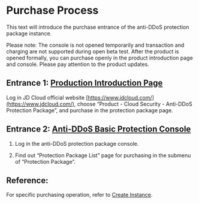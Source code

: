 # Purchase Process

This text will introduce the purchase entrance of the anti-DDoS protection package instance.

Please note: The console is not opened temporarily and transaction and charging are not supported during open beta test. After the product is opened formally, you can purchase openly in the product introduction page and console. Please pay attention to the product updates.

## Entrance 1: [Production Introduction Page](https://www.jdcloud.com/products/anti-ddos-protection-package)
Log in JD Cloud official website [https://www.jdcloud.com/](https://www.jdcloud.com/), choose “Product - Cloud Security - Anti-DDoS Protection Package”, and purchase in the protection package page.


## Entrance 2: [Anti-DDoS Basic Protection Console](https://antiddos-console.jdcloud.com/gz/ddos/base-ip-list)

1. Log in the anti-DDoS protection package console.

2. Find out “Protection Package List” page for purchasing in the submenu of “Protection Package”.


## Reference:
For specific purchasing operation, refer to [Create Instance](../Getting-Started/Create-Instance.md).
